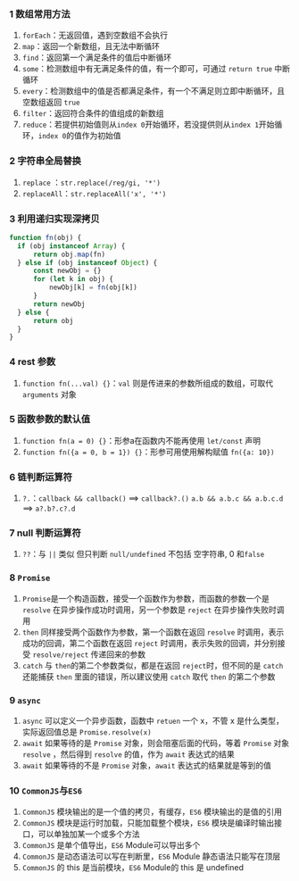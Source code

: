 ### 1 数组常用方法

1. `forEach`：无返回值，遇到空数组不会执行
2. `map`：返回一个新数组，且无法中断循环
3. `find`：返回第一个满足条件的值后中断循环
4. `some`：检测数组中有无满足条件的值，有一个即可，可通过 `return true` 中断循环
5. `every`：检测数组中的值是否都满足条件，有一个不满足则立即中断循环，且空数组返回 `true`
6. `filter`：返回符合条件的值组成的新数组
7. `reduce`：若提供初始值则从`index 0`开始循环，若没提供则从`index 1`开始循环，`index 0`的值作为初始值



### 2 字符串全局替换

1. `replace` ：`str.replace(/reg/gi, '*')`
2. `replaceAll`：`str.replaceAll('x', '*')`



### 3 利用递归实现深拷贝

```js
function fn(obj) {
  if (obj instanceof Array) {
      return obj.map(fn)
  } else if (obj instanceof Object) {
      const newObj = {}
      for (let k in obj) {
          newObj[k] = fn(obj[k])
      }
      return newObj
  } else {
      return obj
  }
}
```



### 4 rest 参数

1. `function fn(...val) {}`：`val` 则是传进来的参数所组成的数组，可取代 `arguments` 对象



### 5 函数参数的默认值

1. `function fn(a = 0) {}`：形参a在函数内不能再使用 `let/const` 声明
2. `function fn({a = 0, b = 1}) {}`：形参可用使用解构赋值 `fn({a: 10})`



### 6 链判断运算符

1. `?.`：`callback && callback()` ==>  `callback?.()`   `a.b && a.b.c && a.b.c.d`  ==>  `a?.b?.c?.d`



### 7 null 判断运算符

1. `??`：与 `||` 类似 但只判断 `null/undefined` 不包括 空字符串, 0 和`false`



### 8 `Promise`

1. `Promise`是一个构造函数，接受一个函数作为参数，而函数的参数一个是 `resolve` 在异步操作成功时调用，另一个参数是 `reject` 在异步操作失败时调用
2. `then` 同样接受两个函数作为参数，第一个函数在返回 `resolve` 时调用，表示成功的回调，第二个函数在返回 `reject` 时调用，表示失败的回调，并分别接受 `resolve/reject` 传递回来的参数
3. `catch` 与 `then`的第二个参数类似，都是在返回 `reject`时，但不同的是 `catch` 还能捕获 `then` 里面的错误，所以建议使用 `catch` 取代 `then` 的第二个参数



### 9 `async`

1. `async` 可以定义一个异步函数，函数中 `retuen` 一个 x，不管 x 是什么类型，实际返回值总是 `Promise.resolve(x)`
1. `await` 如果等待的是 `Promise` 对象，则会阻塞后面的代码，等着 `Promise` 对象 `resolve` ，然后得到 `resolve` 的值，作为 `await` 表达式的结果
1. `await` 如果等待的不是 `Promise` 对象，`await` 表达式的结果就是等到的值



### 10 `CommonJS`与`ES6`

1. `CommonJS` 模块输出的是一个值的拷贝，有缓存，`ES6` 模块输出的是值的引用
2. `CommonJS` 模块是运行时加载，只能加载整个模块，`ES6` 模块是编译时输出接口，可以单独加某一个或多个方法
3. `CommonJS` 是单个值导出，`ES6` Module可以导出多个
4. `CommonJS` 是动态语法可以写在判断里，`ES6` Module 静态语法只能写在顶层
5. `CommonJS` 的 this 是当前模块，`ES6` Module的 this 是 undefined